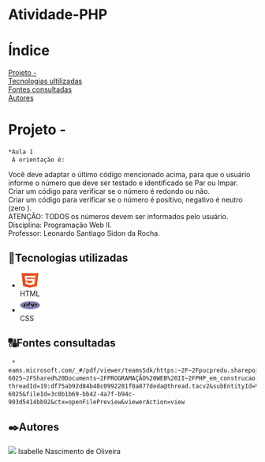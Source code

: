 # Atividade-PHP
# Índice
[Projeto - ](#projeto---portifolio-para-escrita-do-readme)  
[Tecnologias ultilizadas](#tecnologias-ultilizadas)    
[Fontes consultadas](#fontes-consultadas)  
[Autores](#autores)  

# Projeto - 
    *Aula 1
     A orientação é:

Você deve adaptar o último código mencionado acima, para que o usuário informe o número que deve ser testado e identificado se Par ou Impar. <br>
Criar um código para verificar se o número é redondo ou não. <br>
Criar um código para verificar se o número é positivo, negativo é neutro (zero ). <br>
ATENÇÃO: TODOS os números devem ser informados pelo usuário. <br>
Disciplina: Programação Web II. <br>
Professor: Leonardo Santiago Sidon da Rocha.
## 📱Tecnologias utilizadas

 * <img alt="Rafa-HTML" height="30" width="40" src="https://raw.githubusercontent.com/devicons/devicon/master/icons/html5/html5-original.svg"><br>
  HTML<br>
 * <img alt="Rafa-CSS" height="30" width="40" src="https://raw.githubusercontent.com/devicons/devicon/master/icons/php/php-original.svg"><br>
  CSS<br>
  

## 🔠Fontes consultadas
     * eams.microsoft.com/_#/pdf/viewer/teamsSdk/https:~2F~2Fpucpredu.sharepoint.com~2Fteams~2FSection_E-6025~2FShared%20Documents~2FPROGRAMAÇÃO%20WEB%20II~2FPHP_em_construcao.pdf?threadId=19:df75ab92d84b48c0992281f0a877deda@thread.tacv2&subEntityId=%257B%2522viewParams%2522%253A%2522id%253D%25252Fteams%25252FSection%25255FE%25252D6025%25252FShared%252520Documents%25252FPROGRAMA%2525C3%252587%2525C3%252583O%252520WEB%252520II%2526viewid%253D52019585%25252Df276%25252D4421%25252Db430%25252D8e54f438caf7%2522%257D&baseUrl=https:~2F~2Fpucpredu.sharepoint.com~2Fteams~2FSection_E-6025&fileId=3c0b1b69-bb42-4a7f-b94c-903d5414bb92&ctx=openFilePreview&viewerAction=view
## ✒️Autores
 <img src="isabelle.png" width="20px"> Isabelle Nascimento de Oliveira <br>
